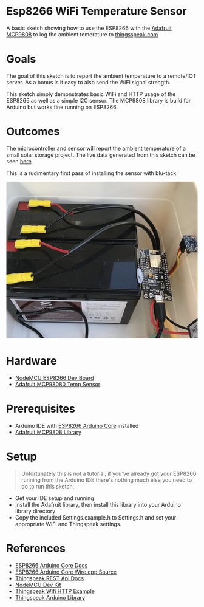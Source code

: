 # Esp8266 WiFi Temperature Sensor

A basic sketch showing how to use the ESP8266 with the [Adafruit MCP9808][sensor] to log the ambient temerature to [thingsspeak.com](https://thingsspeak.com)

# Goals

The goal of this sketch is to report the ambient temperature to a remote/IOT server. As a bonus is it easy to also send the WiFi signal strength.

This sketch simply demonstrates basic WiFi and HTTP usage of the ESP8266 as well as a simple I2C sensor. The MCP9808 library is build for Arduino but works fine running on ESP8266.

# Outcomes

The microcontroller and sensor will report the ambient temperature of a small solar storage project. The live data generated from this sketch can be seen [here](https://thingspeak.com/channels/445104).

This is a rudimentary first pass of installing the sensor with blu-tack.

![](esy8266-temp.jpg)

# Hardware

- [NodeMCU ESP8266 Dev Board](https://rover.ebay.com/rover/1/705-53470-19255-0/1?icep_id=114&ipn=icep&toolid=20004&campid=5338270079&mpre=https%3A%2F%2Fwww.ebay.com.au%2Fitm%2FNodeMcu-Lua-V3-WIFI-Networking-development-board-Based-ESP8266-IoT%2F181916585996)
- [Adafruit MCP98080 Temp Sensor][sensor]

# Prerequisites

- Arduino IDE with [ESP8266 Arduino Core][esp-core] installed
- [Adafruit MCP9808 Library](https://github.com/adafruit/Adafruit_MCP9808_Library)

# Setup

> Unfortunately this is not a tutorial, if you've already got your ESP8266 running from the Arduino IDE there's nothing much else you need to do to run this sketch.

- Get your IDE setup and running
- Install the Adafruit library, then install this library into your Arduino library directory
- Copy the included Settings.example.h to Settings.h and set your appropriate WiFi and Thingspeak settings.

# References

- [ESP8266 Arduino Core Docs][esp-core]
- [ESP8266 Arduino Core Wire.cpp Source](https://github.com/esp8266/Arduino/tree/master/libraries/Wire)
- [Thingspeak REST Api Docs](https://au.mathworks.com/help/thingspeak/rest-api.html)
- [NodeMCU Dev Kit](https://github.com/nodemcu/nodemcu-devkit-v1.0)
- [Thingspeak Wifi HTTP Example](https://github.com/nothans/thingspeak-esp-examples/blob/master/examples/RSSI_to_ThingSpeak.ino)
- [Thingspeak Arduino Library](https://github.com/mathworks/thingspeak-arduino)

[sensor]: https://www.adafruit.com/products/1782
[esp-core]: https://arduino-esp8266.readthedocs.io/en/latest/index.html